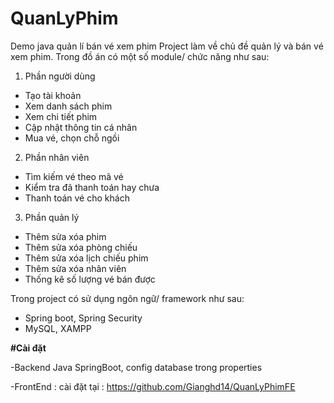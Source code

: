 # QuanLyPhim
Demo java quản lí bán vé xem phim 
Project làm về chủ đề quản lý và bán vé xem phim. Trong đồ án có một số module/ chức năng như sau:
1. Phần người dùng
- Tạo tài khoản
- Xem danh sách phim
- Xem chi tiết phim
- Cập nhật thông tin cá nhân
- Mua vé, chọn chỗ ngồi
2. Phần nhân viên
- Tìm kiếm vé theo mã vé
- Kiểm tra đã thanh toán hay chưa
- Thanh toán vé cho khách
3. Phần quản lý
- Thêm sửa xóa phim
- Thêm sửa xóa phòng chiếu
- Thêm sửa xóa lịch chiếu phim
- Thêm sửa xóa nhân viên
- Thống kê số lượng vé bán được

Trong project có sử dụng ngôn ngữ/ framework như sau:
- Spring boot, Spring Security
- MySQL, XAMPP

**#Cài đặt** 

-Backend Java SpringBoot, config database trong properties 

-FrontEnd : cài đặt tại : https://github.com/Gianghd14/QuanLyPhimFE
